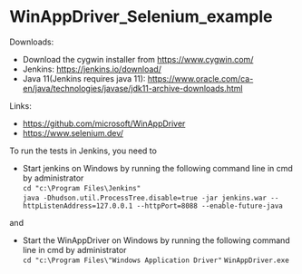 # WinAppDriver_Selenium_example

Downloads:
- Download the cygwin installer from https://www.cygwin.com/
- Jenkins: https://jenkins.io/download/
- Java 11(Jenkins requires java 11): https://www.oracle.com/ca-en/java/technologies/javase/jdk11-archive-downloads.html

Links:
- https://github.com/microsoft/WinAppDriver
- https://www.selenium.dev/


To run the tests in Jenkins, you need to

- Start jenkins on Windows by running the following command line in cmd by administrator   
```cd "c:\Program Files\Jenkins"```       
```java -Dhudson.util.ProcessTree.disable=true -jar jenkins.war --httpListenAddress=127.0.0.1 --httpPort=8088 --enable-future-java```  

and

- Start the WinAppDriver on Windows by running the following command line in cmd by administrator   
```cd "c:\Program Files\"Windows Application Driver"```
```WinAppDriver.exe```